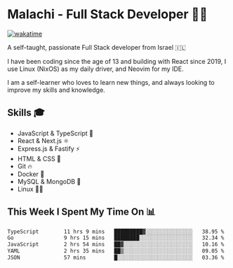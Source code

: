 # Malachi - Full Stack Developer 🚀🔥
[![wakatime](https://wakatime.com/badge/user/112ec769-e669-4b78-a46f-cf4343930741.svg)](https://wakatime.com/@112ec769-e669-4b78-a46f-cf4343930741)

A self-taught, passionate Full Stack developer from Israel 🇮🇱

I have been coding since the age of 13 and building with React since 2019, I use Linux (NixOS) as my daily driver, and Neovim for my IDE.

I am a self-learner who loves to learn new things, and always looking to improve my skills and knowledge.

## Skills 🎓
- JavaScript & TypeScript 💎
- React & Next.js ⚛️
- Express.js & Fastify ⚡️
- HTML & CSS 🎨
- Git 🔥
- Docker 🐳
- MySQL & MongoDB 💾
- Linux 👨‍💻

## This Week I Spent My Time On 📊
<!--START_SECTION:waka-->

```txt
TypeScript        11 hrs 9 mins   █████████▓░░░░░░░░░░░░░░░   38.95 %
Go                9 hrs 15 mins   ████████░░░░░░░░░░░░░░░░░   32.34 %
JavaScript        2 hrs 54 mins   ██▓░░░░░░░░░░░░░░░░░░░░░░   10.16 %
YAML              2 hrs 35 mins   ██▒░░░░░░░░░░░░░░░░░░░░░░   09.05 %
JSON              57 mins         █░░░░░░░░░░░░░░░░░░░░░░░░   03.36 %
```

<!--END_SECTION:waka-->
